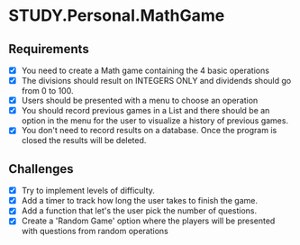 # STUDY.Personal.MathGame

## Requirements ##
 - [x] You need to create a Math game containing the 4 basic operations
 - [x] The divisions should result on INTEGERS ONLY and dividends should go from 0 to 100.
 - [x] Users should be presented with a menu to choose an operation
 - [x] You should record previous games in a List and there should be an option in the menu for the user to visualize a history of previous games.
 - [x] You don't need to record results on a database. Once the program is closed the results will be deleted.

## Challenges ##
 - [x] Try to implement levels of difficulty.
 - [x] Add a timer to track how long the user takes to finish the game.
 - [x] Add a function that let's the user pick the number of questions.
 - [x] Create a 'Random Game' option where the players will be presented with questions from random operations
